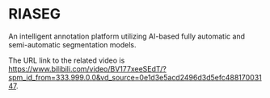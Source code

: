 # RIASEG
An intelligent annotation platform utilizing AI-based fully automatic and semi-automatic segmentation models.

The URL link to the related video is https://www.bilibili.com/video/BV177xeeSEdT/?spm_id_from=333.999.0.0&vd_source=0e1d3e5acd2496d3d5efc48817003147.
